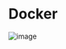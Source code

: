 # Docker






![image](https://github.com/user-attachments/assets/663688ee-2cd4-4ee4-b965-550b2d9294cb)
